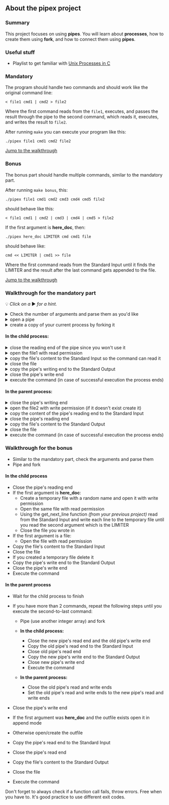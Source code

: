 ## About the pipex project

### Summary
This project focuses on using **pipes**. You will learn about **processes**, how to create them using **fork**, and how to connect them using **pipes**.

### Useful stuff
- Playlist to get familiar with [Unix Processes in C](https://youtube.com/playlist?list=PLfqABt5AS4FkW5mOn2Tn9ZZLLDwA3kZUY&si=iyDYLxQotEdMbpUW)

### Mandatory
The program should handle two commands and should work like the original command line:

`< file1 cmd1 | cmd2 > file2`

Where the first command reads from the `file1`, executes, and passes the result through the pipe to the second command, which reads it, executes, and writes the result to `file2`.

After running `make` you can execute your program like this:

`./pipex file1 cmd1 cmd2 file2`

[Jump to the walkthrough](#walkthrough-for-the-mandatory-part)

### Bonus
The bonus part should handle multiple commands, similar to the mandatory part. 

After running `make bonus`, this:

`./pipex file1 cmd1 cmd2 cmd3 cmd4 cmd5 file2`

should behave like this:

`< file1 cmd1 | cmd2 | cmd3 | cmd4 | cmd5 > file2`

If the first argument is **here_doc**, then:

`./pipex here_doc LIMITER cmd cmd1 file`

should behave like:

`cmd << LIMITER | cmd1 >> file`

Where the first command reads from the Standard Input until it finds the LIMITER and the result after the last command gets appended to the file.

[Jump to the walkthrough](#walkthrough-for-the-bonus)

### Walkthrough for the mandatory part 

💡 *Click on a* ▶ *for a hint.*

<details><summary> Check the number of arguments and parse them as you'd like</summary>

- Declare your main like this:

	`int	main(int argc, char **argv, char **env);`

- The environment variables will be accessible through `env`, you can check environment variables in the terminal with the `env` command.
- You can find the absolute path to the executable commands in the `PATH` variable. (On Linux, they are usually in the `/bin` or `/usr/bin` folder, but do **NOT** hardcode the folder).
- Use the `access()` function to check if the file exists and is executable.
- Use `ft_split()` to create a list of arguments from the command for `execve()`.
- Use `ft_strjoin()` to join the folder and the first element of the argument list to get the absolute path (don't forget the `/` in between).
</details>
<details><summary>open a pipe </summary>

`int pipe_fd[2]; pipe(pipe_fd);`

*`pipe_fd[0]` is the pipe's reading end and the `pipe_fd[1]` is the writing end*
</details>
<details><summary>create a copy of your current process by forking it </summary>

`pid_t	pid; fork(pid);`

*it will create a child process with `pid == 0` and a parent process with `pid > 0`*
</details>

#### In the child process:
<details><summary>close the reading end of the pipe since you won't use it</summary>

`close(pipe_fd[0]);`
</details>
<details><summary>open the file1 with read permission </summary>

`fd = open(filename, O_RDONLY, 0777);`
</details>
<details><summary>copy the file's content to the Standard Input so the command can read it</summary>

`dup2(fd, STDIN_FILENO);`
</details>
<details><summary>close the file</summary>

`close(fd);`
</details>
<details><summary>copy the pipe's writing end to the Standard Output</summary>

`dup2(pipe_fd[1], STDOUT_FILENO);`
</details>
<details><summary>close the pipe's write end</summary>

`close(pipe_fd[1]);`
</details>
<details><summary>execute the command (in case of successful execution the process ends) </summary>

`execve(full_path_to_the_command, command_arguments_as_a_list, environment);`
</details>

#### In the parent process:
<details><summary>close the pipe's writing end </summary>

`close(pipe_fd[1]);`
</details>
<details><summary>open the file2 with write permission (if it doesn't exist create it)</summary>

`fd = open(filename, O_WRONLY | O_CREAT | O_TRUNC, 0777);`
</details>
<details><summary>copy the content of the pipe's reading end to the Standard Input</summary>

`dup2(pipe_fd[0], STDIN_FILENO);`
</details>
<details><summary>close the pipe's reading end</summary>

`close(pipe_fd[0]);`
</details>
<details><summary>copy the file's content to the Standard Output</summary>

`dup2(fd, STDOUT_FILENO);`
</details>
<details><summary>close the file</summary>

`close(fd);`
</details>
<details><summary>execute the command (in case of successful execution the process ends) </summary>

`execve(full_path_to_the_command, command_arguments_as_a_list, environment);`
</details>

### Walkthrough for the bonus
- Similar to the mandatory part, check the arguments and parse them
- Pipe and fork

#### In the child process
- Close the pipe's reading end
- If the first argument is **here_doc**:
	- Create a temporary file with a random name and open it with write permission
	- Open the same file with read permission
	- Using the get_next_line function *(from your previous project)* read from the Standard Input and write each line to the temporary file until you read the second argument which is the LIMITER
	- Close the file you wrote in
- If the first argument is a file:
	- Open the file with read permission
- Copy the file's content to the Standard Input
- Close the file
- If you created a temporary file delete it
- Copy the pipe's write end to the Standard Output
- Close the pipe's write end
- Execute the command

#### In the parent process

- Wait for the child process to finish
- If you have more than 2 commands, repeat the following steps until you execute the second-to-last command:
		
	- Pipe (use another integer array) and fork
	- **In the child process:**
		
		-  Close the new pipe's read end and the old pipe's write end
		- Copy the old pipe's read end to the Standard Input
		- Close old pipe's read end
		- Copy the new pipe's write end to the Standard Output
		- Close new pipe's write end
		- Execute the command
	- **In the parent process:**
		
		- Close the old pipe's read and write ends
		- Set the old pipe's read and write ends to the new pipe's read and write ends
- Close the pipe's write end
- If the first argument was **here_doc** and the outfile exists open it in append mode
- Otherwise open/create the outfile
- Copy the pipe's read end to the Standard Input
- Close the pipe's read end
- Copy the file's content to the Standard Output
- Close the file
- Execute the command

Don't forget to always check if a function call fails, throw errors. Free when you have to. It's good practice to use different exit codes.
